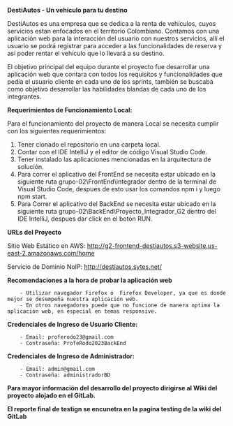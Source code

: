 **DestiAutos - Un vehículo para tu destino**

DestiAutos es una empresa que se dedica a la renta de vehículos, cuyos servicios estan enfocados en el territorio Colombiano. Contamos con una aplicación web para la interacción del usuario con nuestros servicios, allí el usuario se podrá registrar para acceder a las funcionalidades de reserva y así poder rentar el vehículo que lo llevará a su destino.

El objetivo principal del equipo durante el proyecto fue desarrollar una aplicación web que contara con todos los requisitos y funcionalidades que pedía el usuario cliente en cada uno de los sprints, también se buscaba como objetivo desarrollar las habilidades blandas de cada uno de los integrantes.


**Requerimientos de Funcionamiento Local:**

Para el funcionamiento del proyecto de manera Local se necesita cumplir con los siguientes requerimientos:
1. Tener clonado el repositorio en una carpeta local.
2. Contar con el IDE IntelliJ y el editor de código Visual  Studio Code.
3. Tener instalado las aplicaciones mencionadas en la arquitectura de solución.
4. Para correr el aplicativo del FrontEnd se necesita estar ubicado en la siguiente ruta grupo-02\FrontEnd\integrador dentro de la terminal de Visual Studio Code, despues de esto usar los comandos npm i y luego npm start.
5. Para Correr el aplicativo del BackEnd se necesita estar ubicado en la siguiente ruta grupo-02\BackEnd\Proyecto_Integrador_G2 dentro del IDE IntelliJ, despues dar click en el botón RUN.


**URLs del Proyecto**

Sitio Web Estático en AWS: http://g2-frontend-destiautos.s3-website.us-east-2.amazonaws.com/home

Servicio de Dominio NoIP: http://destiautos.sytes.net/

**Recomendaciones a la hora de probar la aplicación web**

        - Utilizar navegador Firefox ó  Firefox Developer, ya que es donde mejor se desempeña nuestra aplicación web.
        - En otros navegadores puede que no funcione de manera optima la aplicación web, en especial en temas responsive. 

**Credenciales de Ingreso de Usuario Cliente:**

        - Email: proferodo23@gmail.com
        - Contraseña: ProfeRodo2023BackEnd

**Credenciales de Ingreso de Administrador:**

        - Email: admin@gmail.com
        - Contraseña: administradorBD


**Para mayor información del desarrollo del proyecto dirigirse al Wiki del proyecto alojado en el GitLab.**

**El reporte final de testign se encunetra en la pagina testing de la wiki del GitLab**
